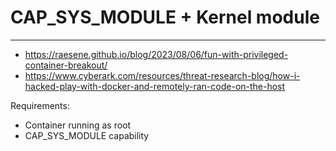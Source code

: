 # CAP_SYS_MODULE + Kernel module
--------------------------------
- https://raesene.github.io/blog/2023/08/06/fun-with-privileged-container-breakout/
- https://www.cyberark.com/resources/threat-research-blog/how-i-hacked-play-with-docker-and-remotely-ran-code-on-the-host

Requirements:
- Container running as root
- CAP_SYS_MODULE capability

